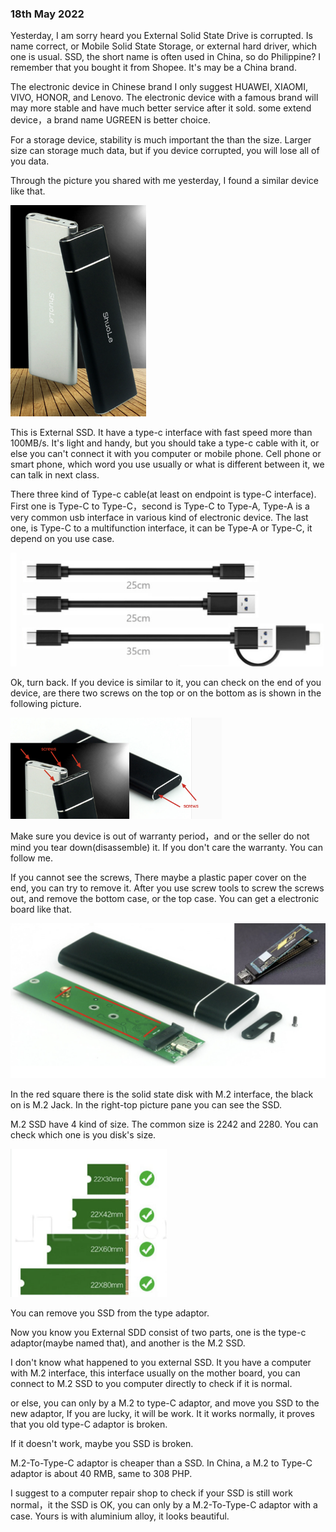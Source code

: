### 18th May 2022







Yesterday, I am sorry heard you External Solid State Drive is corrupted. Is name correct, or Mobile Solid State Storage, or external hard driver, which one is usual. SSD, the short name is often used in China, so do Philippine? I remember that you bought it from Shopee.  It's may be a China brand.

The electronic device in Chinese brand I only suggest HUAWEI, XIAOMI, VIVO, HONOR, and Lenovo. The electronic  device with a famous brand will may more stable and have much better service after it sold. some extend device，a  brand  name UGREEN is better choice.

For a storage device, stability is much important the than the size. Larger size can storage much data, but if you device corrupted, you will lose all of you data.

Through the picture you shared with me yesterday, I found a similar device like that.

<img src="2022-05-18.assets/image-20220517205443870.png" alt="image-20220517205443870" style="zoom:33%;" />



This is External SSD. It have a type-c interface with fast speed more than 100MB/s. It's light and handy, but you should take a type-c cable with it, or else you can't connect it with you computer or mobile phone. Cell phone or smart phone, which word you use usually or what is different between it, we can talk in next class.

There three kind of Type-c cable(at least on endpoint is type-C interface). First one is Type-C to Type-C，second is Type-C to Type-A, Type-A is a very common usb interface in various kind of electronic device. The last one, is Type-C to a multifunction interface, it can be Type-A or Type-C, it depend on you use case.





![image-20220517212421019](2022-05-18.assets/image-20220517212421019.png)

Ok, turn back. If you device is similar to it, you can check on the end of you device, are there two screws on the top or on the bottom as is shown in the following picture.

<img src="2022-05-18.assets/image-20220517213554893.png" alt="image-20220517213554893" style="zoom: 33%;" />





Make sure you device is out of warranty period，and or the seller do not mind you tear down(disassemble) it. If you don't care the warranty. You can follow me.

If you cannot see the screws, There maybe a plastic paper cover on the end, you can try to remove it. After you use screw tools to screw the screws out, and remove the bottom case, or the top case. You can get a electronic board like that.

![image-20220517215120678](2022-05-18.assets/image-20220517215120678.png)



In the red square there is the solid state disk with M.2 interface, the black on is M.2 Jack.  In the right-top picture pane you can see the SSD.

M.2 SSD have 4 kind of size. The common size is 2242 and 2280. You can check which one is you disk's size.

<img src="2022-05-18.assets/image-20220517215719787.png" alt="image-20220517215719787" style="zoom:33%;" />

You can remove you SSD from the type adaptor.

Now you know you External SDD consist of two parts, one is the type-c adaptor(maybe named that), and another is the M.2 SSD.

I don't know what happened to you external SSD. It you have a computer with M.2 interface, this interface usually on the mother board, you can connect to M.2 SSD to you computer directly to check if it is normal.

or else, you can only by a M.2 to type-C adaptor, and move you SSD to the new adaptor, If you are lucky, it will be work. It it works normally, it proves that you old  type-C adaptor is broken.

If it doesn't work, maybe you SSD is broken.



M.2-To-Type-C adaptor is cheaper than a SSD.  In China, a M.2 to Type-C adaptor is about 40 RMB,  same to 308 PHP.

I suggest to a computer repair shop to check if your SSD is still work normal，it the SSD is OK, you can only by a M.2-To-Type-C adaptor with a case. Yours is with aluminium alloy, it looks beautiful.

















